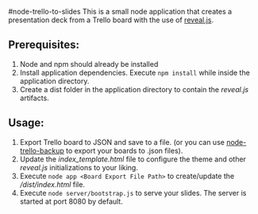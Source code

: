 #node-trello-to-slides
This is a small node application that creates a presentation deck from a Trello board with the use of [reveal.js](https://github.com/hakimel/reveal.js).

## Prerequisites:
1. Node and npm should already be installed
2. Install application dependencies. Execute `npm install` while inside the application directory.
3. Create a dist folder in the application directory to contain the *reveal.js* artifacts.

## Usage:
1. Export Trello board to JSON and save to a file. (or you can use [node-trello-backup](https://github.com/olynvalencia/node-trello-backup) to export your boards to .json files).
2. Update the *index_template.html* file to configure the theme and other *reveal.js* initializations to your liking.
3. Execute `node app <Board Export File Path>` to create/update the */dist/index.html* file.
4. Execute `node server/bootstrap.js` to serve your slides. The server is started at port 8080 by default.